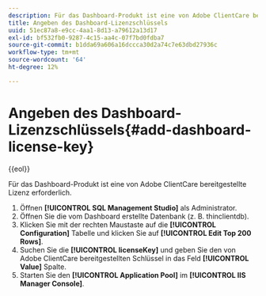 ```yaml
---
description: Für das Dashboard-Produkt ist eine von Adobe ClientCare bereitgestellte Lizenz erforderlich.
title: Angeben des Dashboard-Lizenzschlüssels
uuid: 51ec87a8-e9cc-4aa1-8d13-a79612a13d17
exl-id: bf532fb0-9287-4c15-aa4c-07f7bd0fdba7
source-git-commit: b1dda69a606a16dccca30d2a74c7e63dbd27936c
workflow-type: tm+mt
source-wordcount: '64'
ht-degree: 12%

---
```


# Angeben des Dashboard-Lizenzschlüssels{#add-dashboard-license-key}

{{eol}}

Für das Dashboard-Produkt ist eine von Adobe ClientCare bereitgestellte Lizenz erforderlich.

1. Öffnen **[!UICONTROL SQL Management Studio]** als Administrator.
1. Öffnen Sie die vom Dashboard erstellte Datenbank (z. B. thinclientdb).
1. Klicken Sie mit der rechten Maustaste auf die **[!UICONTROL Configuration]** Tabelle und klicken Sie auf **[!UICONTROL Edit Top 200 Rows]**.
1. Suchen Sie die **[!UICONTROL licenseKey]** und geben Sie den von Adobe ClientCare bereitgestellten Schlüssel in das Feld **[!UICONTROL Value]** Spalte.
1. Starten Sie den **[!UICONTROL Application Pool]** im **[!UICONTROL IIS Manager Console]**.
